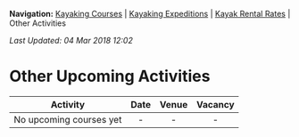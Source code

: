 **Navigation:** [Kayaking Courses](index) &#124; [Kayaking Expeditions](expedition) &#124; [Kayak Rental Rates](rental) &#124; Other Activities

_Last Updated: 04 Mar 2018 12:02_
# Other Upcoming Activities

Activity | Date | Venue | Vacancy
:---:|:---:|:---:|:---:
No upcoming courses yet|-|-|-

